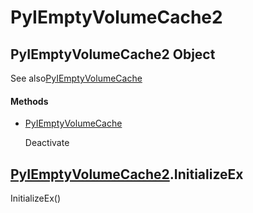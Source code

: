 # PyIEmptyVolumeCache2

## PyIEmptyVolumeCache2 Object



See also[PyIEmptyVolumeCache](#pyiemptyvolumecache)

#### Methods


  - [PyIEmptyVolumeCache](PyIEmptyVolumeCache2.md#pyiemptyvolumecache2pyiemptyvolumecache)

    Deactivate&nbsp;

## [PyIEmptyVolumeCache2](#pyiemptyvolumecache2)\.InitializeEx

InitializeEx\(\)
